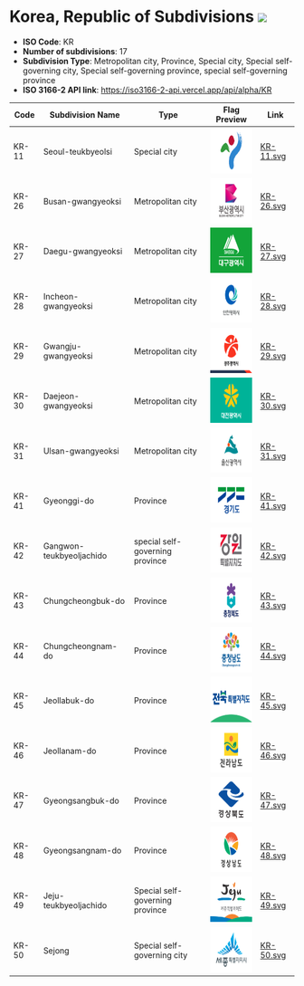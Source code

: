 # Korea, Republic of Subdivisions ![](https://flagcdn.com/h40/kr.png)

- **ISO Code**: KR
- **Number of subdivisions**: 17
- **Subdivision Type**: Metropolitan city, Province, Special city, Special self-governing city, Special self-governing province, special self-governing province
- **ISO 3166-2 API link**: https://iso3166-2-api.vercel.app/api/alpha/KR

| Code  | Subdivision Name         | Type | Flag Preview | Link |
|-------|--------------------------|--------------| -------------- |----------|
| KR-11 | Seoul-teukbyeolsi | Special city | <img src='https://raw.githubusercontent.com/amckenna41/iso3166-flags/main/iso3166-2-flags/KR/KR-11.svg' height='80'> | [KR-11.svg](https://raw.githubusercontent.com/amckenna41/iso3166-flags/main/iso3166-2-flags/KR/KR-11.svg) |
| KR-26 | Busan-gwangyeoksi | Metropolitan city | <img src='https://raw.githubusercontent.com/amckenna41/iso3166-flags/main/iso3166-2-flags/KR/KR-26.svg' height='80'> | [KR-26.svg](https://raw.githubusercontent.com/amckenna41/iso3166-flags/main/iso3166-2-flags/KR/KR-26.svg) |
| KR-27 | Daegu-gwangyeoksi | Metropolitan city | <img src='https://raw.githubusercontent.com/amckenna41/iso3166-flags/main/iso3166-2-flags/KR/KR-27.svg' height='80'> | [KR-27.svg](https://raw.githubusercontent.com/amckenna41/iso3166-flags/main/iso3166-2-flags/KR/KR-27.svg) |
| KR-28 | Incheon-gwangyeoksi | Metropolitan city | <img src='https://raw.githubusercontent.com/amckenna41/iso3166-flags/main/iso3166-2-flags/KR/KR-28.svg' height='80'> | [KR-28.svg](https://raw.githubusercontent.com/amckenna41/iso3166-flags/main/iso3166-2-flags/KR/KR-28.svg) |
| KR-29 | Gwangju-gwangyeoksi | Metropolitan city | <img src='https://raw.githubusercontent.com/amckenna41/iso3166-flags/main/iso3166-2-flags/KR/KR-29.svg' height='80'> | [KR-29.svg](https://raw.githubusercontent.com/amckenna41/iso3166-flags/main/iso3166-2-flags/KR/KR-29.svg) |
| KR-30 | Daejeon-gwangyeoksi | Metropolitan city | <img src='https://raw.githubusercontent.com/amckenna41/iso3166-flags/main/iso3166-2-flags/KR/KR-30.svg' height='80'> | [KR-30.svg](https://raw.githubusercontent.com/amckenna41/iso3166-flags/main/iso3166-2-flags/KR/KR-30.svg) |
| KR-31 | Ulsan-gwangyeoksi | Metropolitan city | <img src='https://raw.githubusercontent.com/amckenna41/iso3166-flags/main/iso3166-2-flags/KR/KR-31.svg' height='80'> | [KR-31.svg](https://raw.githubusercontent.com/amckenna41/iso3166-flags/main/iso3166-2-flags/KR/KR-31.svg) |
| KR-41 | Gyeonggi-do | Province | <img src='https://raw.githubusercontent.com/amckenna41/iso3166-flags/main/iso3166-2-flags/KR/KR-41.svg' height='80'> | [KR-41.svg](https://raw.githubusercontent.com/amckenna41/iso3166-flags/main/iso3166-2-flags/KR/KR-41.svg) |
| KR-42 | Gangwon-teukbyeoljachido | special self-governing province | <img src='https://raw.githubusercontent.com/amckenna41/iso3166-flags/main/iso3166-2-flags/KR/KR-42.svg' height='80'> | [KR-42.svg](https://raw.githubusercontent.com/amckenna41/iso3166-flags/main/iso3166-2-flags/KR/KR-42.svg) |
| KR-43 | Chungcheongbuk-do | Province | <img src='https://raw.githubusercontent.com/amckenna41/iso3166-flags/main/iso3166-2-flags/KR/KR-43.svg' height='80'> | [KR-43.svg](https://raw.githubusercontent.com/amckenna41/iso3166-flags/main/iso3166-2-flags/KR/KR-43.svg) |
| KR-44 | Chungcheongnam-do | Province | <img src='https://raw.githubusercontent.com/amckenna41/iso3166-flags/main/iso3166-2-flags/KR/KR-44.svg' height='80'> | [KR-44.svg](https://raw.githubusercontent.com/amckenna41/iso3166-flags/main/iso3166-2-flags/KR/KR-44.svg) |
| KR-45 | Jeollabuk-do | Province | <img src='https://raw.githubusercontent.com/amckenna41/iso3166-flags/main/iso3166-2-flags/KR/KR-45.svg' height='80'> | [KR-45.svg](https://raw.githubusercontent.com/amckenna41/iso3166-flags/main/iso3166-2-flags/KR/KR-45.svg) |
| KR-46 | Jeollanam-do | Province | <img src='https://raw.githubusercontent.com/amckenna41/iso3166-flags/main/iso3166-2-flags/KR/KR-46.svg' height='80'> | [KR-46.svg](https://raw.githubusercontent.com/amckenna41/iso3166-flags/main/iso3166-2-flags/KR/KR-46.svg) |
| KR-47 | Gyeongsangbuk-do | Province | <img src='https://raw.githubusercontent.com/amckenna41/iso3166-flags/main/iso3166-2-flags/KR/KR-47.svg' height='80'> | [KR-47.svg](https://raw.githubusercontent.com/amckenna41/iso3166-flags/main/iso3166-2-flags/KR/KR-47.svg) |
| KR-48 | Gyeongsangnam-do | Province | <img src='https://raw.githubusercontent.com/amckenna41/iso3166-flags/main/iso3166-2-flags/KR/KR-48.svg' height='80'> | [KR-48.svg](https://raw.githubusercontent.com/amckenna41/iso3166-flags/main/iso3166-2-flags/KR/KR-48.svg) |
| KR-49 | Jeju-teukbyeoljachido | Special self-governing province | <img src='https://raw.githubusercontent.com/amckenna41/iso3166-flags/main/iso3166-2-flags/KR/KR-49.svg' height='80'> | [KR-49.svg](https://raw.githubusercontent.com/amckenna41/iso3166-flags/main/iso3166-2-flags/KR/KR-49.svg) |
| KR-50 | Sejong | Special self-governing city | <img src='https://raw.githubusercontent.com/amckenna41/iso3166-flags/main/iso3166-2-flags/KR/KR-50.svg' height='80'> | [KR-50.svg](https://raw.githubusercontent.com/amckenna41/iso3166-flags/main/iso3166-2-flags/KR/KR-50.svg) |
